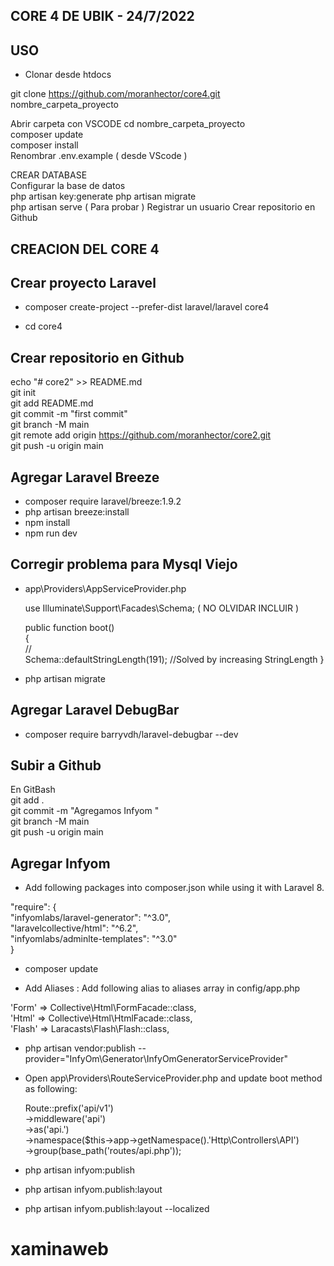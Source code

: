 ## CORE 4 DE UBIK - 24/7/2022

## USO
- Clonar desde htdocs

git clone https://github.com/moranhector/core4.git nombre_carpeta_proyecto  

Abrir carpeta con VSCODE
cd nombre_carpeta_proyecto  
composer update  
composer install  
Renombrar .env.example  ( desde VScode )
 
CREAR DATABASE  
Configurar la base de datos   
php artisan key:generate 
php artisan migrate  
php artisan serve ( Para probar )
Registrar un usuario 
Crear repositorio en Github  


## CREACION DEL CORE 4

## Crear proyecto Laravel
- composer create-project --prefer-dist laravel/laravel core4

- cd core4

## Crear repositorio en Github 
echo "# core2" >> README.md  
git init  
git add README.md  
git commit -m "first commit"  
git branch -M main  
git remote add origin https://github.com/moranhector/core2.git  
git push -u origin main  


##  Agregar Laravel Breeze
- composer require laravel/breeze:1.9.2
- php artisan breeze:install
- npm install
- npm run dev


##  Corregir problema para Mysql Viejo
- app\Providers\AppServiceProvider.php

    use Illuminate\Support\Facades\Schema;  ( NO OLVIDAR INCLUIR )  

    public function boot()  
    {  
        //  
        Schema::defaultStringLength(191); //Solved by increasing StringLength
    }  


- php artisan migrate


##  Agregar Laravel DebugBar


- composer require barryvdh/laravel-debugbar --dev


##  Subir a Github
En GitBash  
git add .  
git commit -m "Agregamos Infyom "  
git branch -M main  
git push -u origin main  


##  Agregar Infyom



- Add following packages into composer.json while using it with Laravel 8.

 "require": {  
     "infyomlabs/laravel-generator": "^3.0",  
     "laravelcollective/html": "^6.2",  
     "infyomlabs/adminlte-templates": "^3.0"  
 } 


- composer update


- Add Aliases : Add following alias to aliases array in config/app.php


'Form'      => Collective\Html\FormFacade::class,  
'Html'      => Collective\Html\HtmlFacade::class,  
'Flash'     => Laracasts\Flash\Flash::class,  

- php artisan vendor:publish --provider="InfyOm\Generator\InfyOmGeneratorServiceProvider"


- Open app\Providers\RouteServiceProvider.php and update boot method as following:


    Route::prefix('api/v1')  
        ->middleware('api')  
        ->as('api.')  
        ->namespace($this->app->getNamespace().'Http\Controllers\API')  
        ->group(base_path('routes/api.php'));   


- php artisan infyom:publish



- php artisan infyom.publish:layout
- php artisan infyom.publish:layout --localized



# xaminaweb
